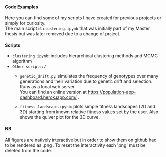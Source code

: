 #### Code Examples
Here you can find some of my scripts I have created for previous projects or simply for curiosity.  
The main script is `clustering.ipynb` that was initially part of my Master thesis but was later removed due to a change of project.

#### Scripts
* `clustering.ipynb`: includes hierarchical clustering methods and MCMC algorithm
* `Other scripts:/`
	* `genetic_drift.py`: simulates the frequency of genotypes over many generations and their variation due to genetic drift and selection. Runs as a local web server.   
	You can find an online version at https://population-app-dashboard.herokuapp.com/ .
 
	* `fitness_landscape.ipynb`: plots simple fitness landscapes (2D and 3D) starting from known relative fitness values set by the user. Also shows the quiver plot for the 3D curve.

#### NB
All figures are natively interactive but in order to show them on github had to be rendered as .png . 
To reset the interactivity each 'png' must be deleted from the code.